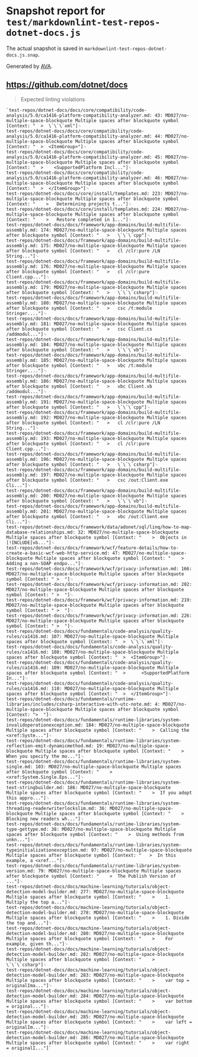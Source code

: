 # Snapshot report for `test/markdownlint-test-repos-dotnet-docs.js`

The actual snapshot is saved in `markdownlint-test-repos-dotnet-docs.js.snap`.

Generated by [AVA](https://avajs.dev).

## https://github.com/dotnet/docs

> Expected linting violations

    `test-repos/dotnet-docs/docs/core/compatibility/code-analysis/5.0/ca1416-platform-compatibility-analyzer.md: 43: MD027/no-multiple-space-blockquote Multiple spaces after blockquote symbol [Context: "  >  \`\`\`xml"]␊
    test-repos/dotnet-docs/docs/core/compatibility/code-analysis/5.0/ca1416-platform-compatibility-analyzer.md: 44: MD027/no-multiple-space-blockquote Multiple spaces after blockquote symbol [Context: "  >  <ItemGroup>"]␊
    test-repos/dotnet-docs/docs/core/compatibility/code-analysis/5.0/ca1416-platform-compatibility-analyzer.md: 45: MD027/no-multiple-space-blockquote Multiple spaces after blockquote symbol [Context: "  >    <SupportedPlatform Incl..."]␊
    test-repos/dotnet-docs/docs/core/compatibility/code-analysis/5.0/ca1416-platform-compatibility-analyzer.md: 46: MD027/no-multiple-space-blockquote Multiple spaces after blockquote symbol [Context: "  >  </ItemGroup>"]␊
    test-repos/dotnet-docs/docs/core/install/templates.md: 223: MD027/no-multiple-space-blockquote Multiple spaces after blockquote symbol [Context: "    >   Determining projects t..."]␊
    test-repos/dotnet-docs/docs/core/install/templates.md: 224: MD027/no-multiple-space-blockquote Multiple spaces after blockquote symbol [Context: "    >   Restore completed in 1..."]␊
    test-repos/dotnet-docs/docs/framework/app-domains/build-multifile-assembly.md: 174: MD027/no-multiple-space-blockquote Multiple spaces after blockquote symbol [Context: "   >   \`\`\`cpp"]␊
    test-repos/dotnet-docs/docs/framework/app-domains/build-multifile-assembly.md: 175: MD027/no-multiple-space-blockquote Multiple spaces after blockquote symbol [Context: "   >   cl /clr:pure /LN String..."]␊
    test-repos/dotnet-docs/docs/framework/app-domains/build-multifile-assembly.md: 176: MD027/no-multiple-space-blockquote Multiple spaces after blockquote symbol [Context: "   >   cl /clr:pure Client.cpp..."]␊
    test-repos/dotnet-docs/docs/framework/app-domains/build-multifile-assembly.md: 179: MD027/no-multiple-space-blockquote Multiple spaces after blockquote symbol [Context: "   >   \`\`\`csharp"]␊
    test-repos/dotnet-docs/docs/framework/app-domains/build-multifile-assembly.md: 180: MD027/no-multiple-space-blockquote Multiple spaces after blockquote symbol [Context: "   >   csc /t:module Stringer...."]␊
    test-repos/dotnet-docs/docs/framework/app-domains/build-multifile-assembly.md: 181: MD027/no-multiple-space-blockquote Multiple spaces after blockquote symbol [Context: "   >   csc Client.cs /addmodul..."]␊
    test-repos/dotnet-docs/docs/framework/app-domains/build-multifile-assembly.md: 184: MD027/no-multiple-space-blockquote Multiple spaces after blockquote symbol [Context: "   >   \`\`\`vb"]␊
    test-repos/dotnet-docs/docs/framework/app-domains/build-multifile-assembly.md: 185: MD027/no-multiple-space-blockquote Multiple spaces after blockquote symbol [Context: "   >   vbc /t:module Stringer...."]␊
    test-repos/dotnet-docs/docs/framework/app-domains/build-multifile-assembly.md: 186: MD027/no-multiple-space-blockquote Multiple spaces after blockquote symbol [Context: "   >   vbc Client.vb /addmodul..."]␊
    test-repos/dotnet-docs/docs/framework/app-domains/build-multifile-assembly.md: 191: MD027/no-multiple-space-blockquote Multiple spaces after blockquote symbol [Context: "   >   \`\`\`cpp"]␊
    test-repos/dotnet-docs/docs/framework/app-domains/build-multifile-assembly.md: 192: MD027/no-multiple-space-blockquote Multiple spaces after blockquote symbol [Context: "   >   cl /clr:pure /LN String..."]␊
    test-repos/dotnet-docs/docs/framework/app-domains/build-multifile-assembly.md: 193: MD027/no-multiple-space-blockquote Multiple spaces after blockquote symbol [Context: "   >   cl /clr:pure Client.cpp..."]␊
    test-repos/dotnet-docs/docs/framework/app-domains/build-multifile-assembly.md: 196: MD027/no-multiple-space-blockquote Multiple spaces after blockquote symbol [Context: "   >   \`\`\`csharp"]␊
    test-repos/dotnet-docs/docs/framework/app-domains/build-multifile-assembly.md: 197: MD027/no-multiple-space-blockquote Multiple spaces after blockquote symbol [Context: "   >   csc /out:Client.exe Cli..."]␊
    test-repos/dotnet-docs/docs/framework/app-domains/build-multifile-assembly.md: 200: MD027/no-multiple-space-blockquote Multiple spaces after blockquote symbol [Context: "   >   \`\`\`vb"]␊
    test-repos/dotnet-docs/docs/framework/app-domains/build-multifile-assembly.md: 201: MD027/no-multiple-space-blockquote Multiple spaces after blockquote symbol [Context: "   >   vbc /out:Client.exe Cli..."]␊
    test-repos/dotnet-docs/docs/framework/data/adonet/sql/linq/how-to-map-database-relationships.md: 32: MD027/no-multiple-space-blockquote Multiple spaces after blockquote symbol [Context: "    >  Objects in [!INCLUDE[vb..."]␊
    test-repos/dotnet-docs/docs/framework/wcf/feature-details/how-to-create-a-basic-wcf-web-http-service.md: 47: MD027/no-multiple-space-blockquote Multiple spaces after blockquote symbol [Context: "    >  Adding a non-SOAP endpo..."]␊
    test-repos/dotnet-docs/docs/framework/wcf/privacy-information.md: 166: MD027/no-multiple-space-blockquote Multiple spaces after blockquote symbol [Context: " >  "]␊
    test-repos/dotnet-docs/docs/framework/wcf/privacy-information.md: 202: MD027/no-multiple-space-blockquote Multiple spaces after blockquote symbol [Context: " >  "]␊
    test-repos/dotnet-docs/docs/framework/wcf/privacy-information.md: 219: MD027/no-multiple-space-blockquote Multiple spaces after blockquote symbol [Context: " >  "]␊
    test-repos/dotnet-docs/docs/framework/wcf/privacy-information.md: 226: MD027/no-multiple-space-blockquote Multiple spaces after blockquote symbol [Context: " >  "]␊
    test-repos/dotnet-docs/docs/fundamentals/code-analysis/quality-rules/ca1416.md: 107: MD027/no-multiple-space-blockquote Multiple spaces after blockquote symbol [Context: "  >  \`\`\`xml"]␊
    test-repos/dotnet-docs/docs/fundamentals/code-analysis/quality-rules/ca1416.md: 108: MD027/no-multiple-space-blockquote Multiple spaces after blockquote symbol [Context: "  >  <ItemGroup>"]␊
    test-repos/dotnet-docs/docs/fundamentals/code-analysis/quality-rules/ca1416.md: 109: MD027/no-multiple-space-blockquote Multiple spaces after blockquote symbol [Context: "  >      <SupportedPlatform In..."]␊
    test-repos/dotnet-docs/docs/fundamentals/code-analysis/quality-rules/ca1416.md: 110: MD027/no-multiple-space-blockquote Multiple spaces after blockquote symbol [Context: "  >  </ItemGroup>"]␊
    test-repos/dotnet-docs/docs/fundamentals/runtime-libraries/includes/csharp-interactive-with-utc-note.md: 4: MD027/no-multiple-space-blockquote Multiple spaces after blockquote symbol [Context: ">  "]␊
    test-repos/dotnet-docs/docs/fundamentals/runtime-libraries/system-invalidoperationexception.md: 184: MD027/no-multiple-space-blockquote Multiple spaces after blockquote symbol [Context: "    >  Calling the <xref:Syste..."]␊
    test-repos/dotnet-docs/docs/fundamentals/runtime-libraries/system-reflection-emit-dynamicmethod.md: 19: MD027/no-multiple-space-blockquote Multiple spaces after blockquote symbol [Context: "    >  When you specify the mo..."]␊
    test-repos/dotnet-docs/docs/fundamentals/runtime-libraries/system-single.md: 103: MD027/no-multiple-space-blockquote Multiple spaces after blockquote symbol [Context: "    >  <xref:System.Single.Eps..."]␊
    test-repos/dotnet-docs/docs/fundamentals/runtime-libraries/system-text-stringbuilder.md: 186: MD027/no-multiple-space-blockquote Multiple spaces after blockquote symbol [Context: "    >  If you adopt this appro..."]␊
    test-repos/dotnet-docs/docs/fundamentals/runtime-libraries/system-threading-readerwriterlockslim.md: 36: MD027/no-multiple-space-blockquote Multiple spaces after blockquote symbol [Context: "    >  Blocking new readers wh..."]␊
    test-repos/dotnet-docs/docs/fundamentals/runtime-libraries/system-type-gettype.md: 38: MD027/no-multiple-space-blockquote Multiple spaces after blockquote symbol [Context: "    >  Using methods from unkn..."]␊
    test-repos/dotnet-docs/docs/fundamentals/runtime-libraries/system-typeinitializationexception.md: 97: MD027/no-multiple-space-blockquote Multiple spaces after blockquote symbol [Context: "   >  In this example, a <xref..."]␊
    test-repos/dotnet-docs/docs/fundamentals/runtime-libraries/system-version.md: 79: MD027/no-multiple-space-blockquote Multiple spaces after blockquote symbol [Context: "    >  The Publish Version of ..."]␊
    test-repos/dotnet-docs/docs/machine-learning/tutorials/object-detection-model-builder.md: 277: MD027/no-multiple-space-blockquote Multiple spaces after blockquote symbol [Context: "    >    1. Multiply the top a..."]␊
    test-repos/dotnet-docs/docs/machine-learning/tutorials/object-detection-model-builder.md: 278: MD027/no-multiple-space-blockquote Multiple spaces after blockquote symbol [Context: "    >    1. Divide the top and..."]␊
    test-repos/dotnet-docs/docs/machine-learning/tutorials/object-detection-model-builder.md: 280: MD027/no-multiple-space-blockquote Multiple spaces after blockquote symbol [Context: "    >    For example, given th..."]␊
    test-repos/dotnet-docs/docs/machine-learning/tutorials/object-detection-model-builder.md: 282: MD027/no-multiple-space-blockquote Multiple spaces after blockquote symbol [Context: "    >    \`\`\`csharp"]␊
    test-repos/dotnet-docs/docs/machine-learning/tutorials/object-detection-model-builder.md: 283: MD027/no-multiple-space-blockquote Multiple spaces after blockquote symbol [Context: "    >    var top = originalIma..."]␊
    test-repos/dotnet-docs/docs/machine-learning/tutorials/object-detection-model-builder.md: 284: MD027/no-multiple-space-blockquote Multiple spaces after blockquote symbol [Context: "    >    var bottom = original..."]␊
    test-repos/dotnet-docs/docs/machine-learning/tutorials/object-detection-model-builder.md: 285: MD027/no-multiple-space-blockquote Multiple spaces after blockquote symbol [Context: "    >    var left = originalIm..."]␊
    test-repos/dotnet-docs/docs/machine-learning/tutorials/object-detection-model-builder.md: 286: MD027/no-multiple-space-blockquote Multiple spaces after blockquote symbol [Context: "    >    var right = originalI..."]`
